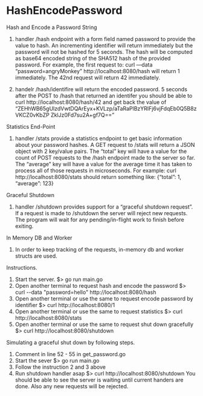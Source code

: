 # HashEncodePassword

Hash and Encode a Password String
1. handler /hash endpoint with a form field named password to provide
the value to hash. An incrementing identifier will return immediately but the password will
not be hashed for 5 seconds. The hash will be computed as base64 encoded string of the
SHA512 hash of the provided password.
For example, the first request to:
curl —data “password=angryMonkey” http://localhost:8080/hash
will return 1 immediately. The 42nd request will return 42 immediately.

2. handelr /hash/identifire will return the encoded password. 5 seconds after the POST to /hash that returned
an identifer you should be able to curl
http://localhost:8080/hash/42 and get back the value of
“ZEHhWB65gUlzdVwtDQArEyx+KVLzp/aTaRaPlBzYRIFj6vjFdqEb0Q5B8zVKCZ0vKbZP
ZklJz0Fd7su2A+gf7Q==”

Statistics End-Point
1. handler /stats provide a statistics endpoint to get basic information about your password hashes.
A GET request to /stats will return a JSON object with 2 key/value pairs. The “total”
key will have a value for the count of POST requests to the /hash endpoint made to the
server so far. The “average” key will have a value for the average time it has taken to
process all of those requests in microseconds.
For example: curl http://localhost:8080/stats should return something like:
{“total”: 1, “average”: 123}

Graceful Shutdown
1. handler /shutdown provides support for a “graceful shutdown request”. If a request is made to /shutdown the
server will reject new requests. The program will wait for any pending/in-flight work to
finish before exiting.

In Memory DB and Worker
1. In order to keep tracking of the requests, in-memory db and worker structs are
used.

Instructions.
1. Start the server. $> go run main.go
2. Open another terminal to request hash and encode the password
$> curl --data "password=hello" http://localhost:8080/hash
3. Open another terminal or use the same to request encode password by identifier
$> curl http://localhost:8080/1
4. Open another terminal or use the same to request statistics
$> curl http://localhost:8080/stats
5. Open another terminal or use the same to request shut down gracefully
$> curl http://localhost:8080/shutdown

Simulating a graceful shut down by following steps.
1. Comment in line 52 - 55 in get_password.go
2. Start the sever $> go run main.go
3. Follow the instruction 2 and 3 above
4. Run shutdown handler asap $> curl http://localhost:8080/shutdown
You should be able to see the server is waiting until current handers are done.
Also any new requests will be rejected.
